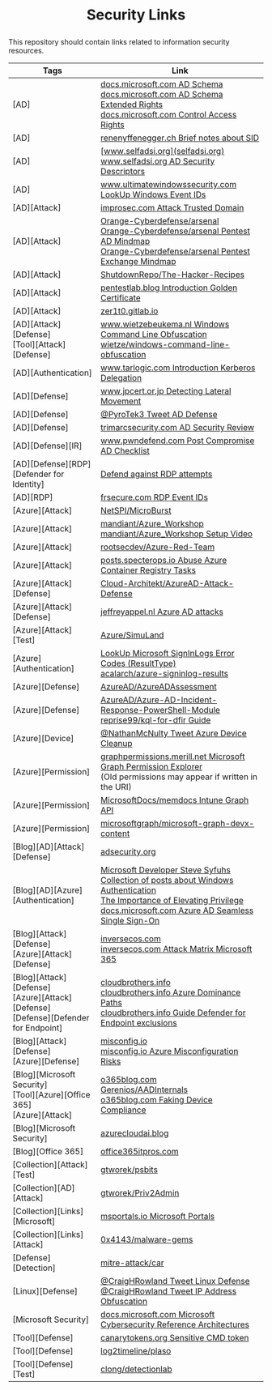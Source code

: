 # <p align="center">Security Links</p>
This repository should contain links related to information security resources.

| Tags | Link |
| ---- | ---- |
| [AD] | [docs.microsoft.com AD Schema](https://docs.microsoft.com/en-us/windows/win32/adschema/active-directory-schema) <br /> [docs.microsoft.com AD Schema Extended Rights](https://docs.microsoft.com/en-us/windows/win32/adschema/extended-rights) <br /> [docs.microsoft.com Control Access Rights](https://docs.microsoft.com/en-us/openspecs/windows_protocols/ms-adts/1522b774-6464-41a3-87a5-1e5633c3fbbb) |
| [AD] | [renenyffenegger.ch Brief notes about SID](https://renenyffenegger.ch/notes/Windows/security/SID/index) |
| [AD] | [www.selfadsi.org](selfadsi.org) <br /> [www.selfadsi.org AD Security Descriptors](http://www.selfadsi.org/deep-inside/ad-security-descriptors.htm) |
| [AD] | [www.ultimatewindowssecurity.com LookUp Windows Event IDs](https://www.ultimatewindowssecurity.com/securitylog/encyclopedia/default.aspx) |
| [AD][Attack] | [improsec.com Attack Trusted Domain](https://improsec.com/tech-blog/sid-filter-as-security-boundary-between-domains-part-7-trust-account-attack-from-trusting-to-trusted) |
| [AD][Attack] | [Orange-Cyberdefense/arsenal](https://github.com/Orange-Cyberdefense/arsenal) <br /> [Orange-Cyberdefense/arsenal Pentest AD Mindmap](https://github.com/Orange-Cyberdefense/arsenal/blob/master/mindmap/pentest_ad.png) <br /> [Orange-Cyberdefense/arsenal Pentest Exchange Mindmap](https://github.com/Orange-Cyberdefense/arsenal/blob/master/mindmap/Pentesting_MS_Exchange_Server_on_the_Perimeter.png) |
| [AD][Attack] | [ShutdownRepo/The-Hacker-Recipes](https://github.com/ShutdownRepo/The-Hacker-Recipes) |
| [AD][Attack] | [pentestlab.blog Introduction Golden Certificate](https://pentestlab.blog/2021/11/15/golden-certificate/) |
| [AD][Attack] | [zer1t0.gitlab.io](https://zer1t0.gitlab.io/posts/attacking_ad/) |
| [AD][Attack][Defense] <br /> [Tool][Attack][Defense] | [www.wietzebeukema.nl Windows Command Line Obfuscation](https://www.wietzebeukema.nl/blog/windows-command-line-obfuscation) <br /> [wietze/windows-command-line-obfuscation](https://github.com/wietze/windows-command-line-obfuscation) |
| [AD][Authentication] | [www.tarlogic.com Introduction Kerberos Delegation](https://www.tarlogic.com/blog/kerberos-iii-how-does-delegation-work/) |
| [AD][Defense] | [www.jpcert.or.jp Detecting Lateral Movement](https://www.jpcert.or.jp/english/pub/sr/20170612ac-ir_research_en.pdf) |
| [AD][Defense] | [@PyroTek3 Tweet AD Defense](https://twitter.com/PyroTek3/status/1499746968830197761) |
| [AD][Defense] | [trimarcsecurity.com AD Security Review](https://www.hub.trimarcsecurity.com/amp/securing-active-directory-performing-an-active-directory-security-review) |
| [AD][Defense][IR] | [www.pwndefend.com Post Compromise AD Checklist](https://www.pwndefend.com/2021/09/15/post-compromise-active-directory-checklist/) |
| [AD][Defense][RDP][Defender for Identity] | [Defend against RDP attempts](https://www.linkedin.com/pulse/detect-investigate-resolve-freerdp-attacks-using-pasquier-ceh) |
| [AD][RDP] | [frsecure.com RDP Event IDs](https://frsecure.com/blog/rdp-connection-event-logs/) |
| [Azure][Attack] | [NetSPI/MicroBurst](https://github.com/NetSPI/MicroBurst) |
| [Azure][Attack] | [mandiant/Azure_Workshop](https://github.com/mandiant/Azure_Workshop) <br /> [mandiant/Azure_Workshop Setup Video](https://www.youtube.com/watch?v=j20yiY1sArU) |
| [Azure][Attack] | [rootsecdev/Azure-Red-Team](https://github.com/rootsecdev/Azure-Red-Team) |
| [Azure][Attack] | [posts.specterops.io Abuse Azure Container Registry Tasks](https://posts.specterops.io/abusing-azure-container-registry-tasks-1f407bfaa465) |
| [Azure][Attack][Defense] | [Cloud-Architekt/AzureAD-Attack-Defense](https://github.com/Cloud-Architekt/AzureAD-Attack-Defense) |
| [Azure][Attack][Defense] | [jeffreyappel.nl Azure AD attacks](https://jeffreyappel.nl/tips-for-preventing-against-new-modern-identity-attacks-aitm-mfa-fatigue-prt-oauth/) |
| [Azure][Attack][Test] | [Azure/SimuLand](https://simulandlabs.com/labs/README.html) |
| [Azure][Authentication] | [LookUp Microsoft SignInLogs Error Codes (ResultType)](https://login.microsoftonline.com/error) <br /> [acalarch/azure-signinlog-results](https://github.com/acalarch/azure-signinlog-results/blob/main/signinlog-results.txt) |
| [Azure][Defense] | [AzureAD/AzureADAssessment](https://github.com/AzureAD/AzureADAssessment) |
| [Azure][Defense] | [AzureAD/Azure-AD-Incident-Response-PowerShell-Module](https://github.com/AzureAD/Azure-AD-Incident-Response-PowerShell-Module) <br /> [reprise99/kql-for-dfir Guide](https://github.com/reprise99/kql-for-dfir/tree/main/Azure%20Active%20Directory) |
| [Azure][Device] | [@NathanMcNulty Tweet Azure Device Cleanup](https://twitter.com/NathanMcNulty/status/1516930570483249152) |
| [Azure][Permission] | [graphpermissions.merill.net Microsoft Graph Permission Explorer](https://graphpermissions.merill.net/index.html) <br /> (Old permissions may appear if written in the URI) |
| [Azure][Permission] | [MicrosoftDocs/memdocs Intune Graph API](https://github.com/MicrosoftDocs/memdocs/blob/main/memdocs/intune/developer/intune-graph-apis.md) |
| [Azure][Permission] | [microsoftgraph/microsoft-graph-devx-content](https://github.com/microsoftgraph/microsoft-graph-devx-content/blob/dev/permissions/permissions-descriptions.json) |
| [Blog][AD][Attack][Defense] | [adsecurity.org](https://adsecurity.org/) |
| [Blog][AD][Azure][Authentication] | [Microsoft Developer Steve Syfuhs](https://syfuhs.net/) <br /> [Collection of posts about Windows Authentication](https://syfuhs.net/understanding-windows-auth) <br /> [The Importance of Elevating Privilege](https://syfuhs.net/2011/08/28/the-importance-of-elevating-privilege/) <br /> [docs.microsoft.com Azure AD Seamless Single Sign-On](https://docs.microsoft.com/en-us/azure/active-directory/hybrid/how-to-connect-sso) |
| [Blog][Attack][Defense] <br /> [Azure][Attack][Defense] | [inversecos.com](https://www.inversecos.com) <br /> [inversecos.com Attack Matrix Microsoft 365](https://www.inversecos.com/2021/10/attacks-on-azure-ad-and-m365-pawning.html) |
| [Blog][Attack][Defense] <br /> [Azure][Attack][Defense] <br /> [Defense][Defender for Endpoint] | [cloudbrothers.info](https://cloudbrothers.info/) <br /> [cloudbrothers.info Azure Dominance Paths](https://cloudbrothers.info/en/azure-dominance-paths/) <br /> [cloudbrothers.info Guide Defender for Endpoint exclusions](https://cloudbrothers.info/en/guide-to-defender-exclusions/) |
| [Blog][Attack][Defense] <br /> [Azure][Defense] | [misconfig.io](https://misconfig.io/) <br /> [misconfig.io Azure Misconfiguration Risks](https://misconfig.io/cloud-misconfiguration-risks-azure/) |
| [Blog][Microsoft Security] <br /> [Tool][Azure][Office 365] <br /> [Azure][Attack] | [o365blog.com](https://o365blog.com/) <br /> [Gerenios/AADInternals](https://github.com/Gerenios/AADInternals) <br /> [o365blog.com Faking Device Compliance](https://o365blog.com/post/mdm/) |
| [Blog][Microsoft Security] | [azurecloudai.blog](https://azurecloudai.blog/) |
| [Blog][Office 365] | [office365itpros.com](https://office365itpros.com/) |
| [Collection][Attack][Test] | [gtworek/psbits](https://github.com/gtworek/psbits) |
| [Collection][AD][Attack] | [gtworek/Priv2Admin](https://github.com/gtworek/Priv2Admin) |
| [Collection][Links][Microsoft] | [msportals.io Microsoft Portals](https://msportals.io/) |
| [Collection][Links][Attack] | [0x4143/malware-gems](https://github.com/0x4143/malware-gems) |
| [Defense][Detection] | [mitre-attack/car](https://car.mitre.org/analytics/by_technique) |
| [Linux][Defense] | [@CraigHRowland Tweet Linux Defense](https://twitter.com/CraigHRowland/status/1093280393329991680) <br /> [@CraigHRowland Tweet IP Address Obfuscation](https://twitter.com/CraigHRowland/status/1519459391006965760) |
| [Microsoft Security] | [docs.microsoft.com Microsoft Cybersecurity Reference Architectures](https://docs.microsoft.com/en-us/security/cybersecurity-reference-architecture/mcra) |
| [Tool][Defense] | [canarytokens.org Sensitive CMD token](https://docs.canarytokens.org/guide/sensitive-cmd-token.html) |
| [Tool][Defense] | [log2timeline/plaso](https://github.com/log2timeline/plaso) |
| [Tool][Defense][Test] | [clong/detectionlab](https://github.com/clong/detectionlab) |
